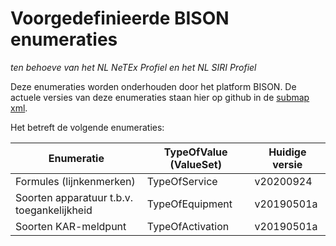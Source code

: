 # Voorgedefinieerde BISON enumeraties

*ten behoeve van het NL NeTEx Profiel en het NL SIRI Profiel*

Deze enumeraties worden onderhouden door het platform BISON.
De actuele versies van deze enumeraties staan hier op github in de [submap xml](http://github.com/BISONNL/predefined/xml).

Het betreft de volgende enumeraties:

Enumeratie                                 | TypeOfValue (ValueSet) | Huidige versie
------------------------------------------ | ---------------------- | ---------------
Formules (lijnkenmerken)                   | TypeOfService          | v20200924
Soorten apparatuur t.b.v. toegankelijkheid | TypeOfEquipment        | v20190501a
Soorten KAR-meldpunt                       | TypeOfActivation       | v20190501a